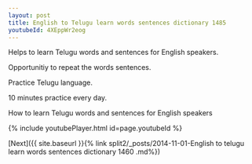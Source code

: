 ```yaml
---
layout: post
title: English to Telugu learn words sentences dictionary 1485 
youtubeId: 4XEppWr2eog
---
```

 
 
Helps to learn Telugu words and sentences for English speakers.

Opportunitiy to repeat the words sentences. 

Practice Telugu language. 
 
10 minutes practice every day. 
 
How to learn Telugu words and sentences for English speakers 
 
{% include youtubePlayer.html id=page.youtubeId %}
 
 
[Next]({{ site.baseurl }}{% link  split2/_posts/2014-11-01-English to telugu learn words sentences dictionary 1460 .md%})
 
